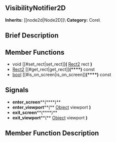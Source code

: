 ##  VisibilityNotifier2D  
**Inherits:** [[node2d|Node2D]]\\
**Category:** Core\\
##  Brief Description  

##  Member Functions 
  * void [[#set_rect|set_rect]]**(** [Rect2](class_rect2) rect **)**
  * [Rect2](class_rect2) [[#get_rect|get_rect]]**(****)** const
  * [bool](class_bool) [[#is_on_screen|is_on_screen]]**(****)** const
##  Signals  
  * **enter_screen****(****)**
  * **enter_viewport****(** [Object](class_object) viewport **)**
  * **exit_screen****(****)**
  * **exit_viewport****(** [Object](class_object) viewport **)**
##  Member Function Description  
